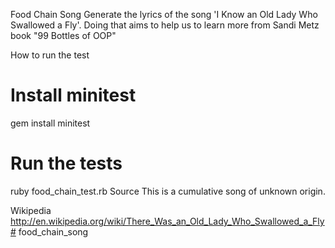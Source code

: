 Food Chain Song
Generate the lyrics of the song 'I Know an Old Lady Who Swallowed a Fly'. Doing that aims to help us to learn more from Sandi Metz book "99 Bottles of OOP"

How to run the test
# Install minitest
gem install minitest

# Run the tests
ruby food_chain_test.rb
Source
This is a cumulative song of unknown origin.

Wikipedia http://en.wikipedia.org/wiki/There_Was_an_Old_Lady_Who_Swallowed_a_Fly# food_chain_song
